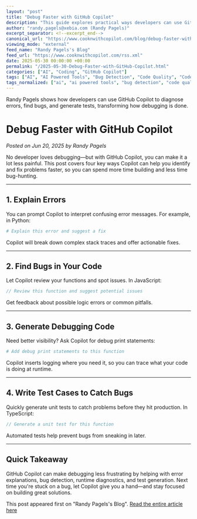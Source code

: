 ```yaml
---
layout: "post"
title: "Debug Faster with GitHub Copilot"
description: "This guide explores practical ways developers can use GitHub Copilot to streamline the debugging process. It demonstrates how GitHub Copilot interprets errors, detects logic bugs, generates helpful debug code, and even creates test cases in multiple languages, helping you spend less time on bugs and more time building solutions."
author: "randy.pagels@xebia.com (Randy Pagels)"
excerpt_separator: <!--excerpt_end-->
canonical_url: "https://www.cooknwithcopilot.com/blog/debug-faster-with-github-copilot.html"
viewing_mode: "external"
feed_name: "Randy Pagels's Blog"
feed_url: "https://www.cooknwithcopilot.com/rss.xml"
date: 2025-05-30 00:00:00 +00:00
permalink: "/2025-05-30-Debug-Faster-with-GitHub-Copilot.html"
categories: ["AI", "Coding", "GitHub Copilot"]
tags: ["AI", "AI Powered Tools", "Bug Detection", "Code Quality", "Code Review", "Coding", "Debugging", "Developer Productivity", "Error Handling", "GitHub Copilot", "IDE Integration", "JavaScript", "Posts", "Python", "Test Generation", "TypeScript", "Unit Testing"]
tags_normalized: ["ai", "ai powered tools", "bug detection", "code quality", "code review", "coding", "debugging", "developer productivity", "error handling", "github copilot", "ide integration", "javascript", "posts", "python", "test generation", "typescript", "unit testing"]
---
```


Randy Pagels shows how developers can use GitHub Copilot to diagnose errors, find bugs, and generate tests, transforming how debugging is done.<!--excerpt_end-->

# Debug Faster with GitHub Copilot

*Posted on Jun 20, 2025 by Randy Pagels*

No developer loves debugging—but with GitHub Copilot, you can make it a lot less painful. This post covers four key ways Copilot can help you identify and fix problems faster, so you can spend more time building and less time bug-hunting.

---

## 1. Explain Errors

You can prompt Copilot to interpret confusing error messages. For example, in Python:

```python
# Explain this error and suggest a fix
```

Copilot will break down complex stack traces and offer actionable fixes.

---

## 2. Find Bugs in Your Code

Let Copilot review your functions and spot issues. In JavaScript:

```javascript
// Review this function and suggest potential issues
```

Get feedback about possible logic errors or common pitfalls.

---

## 3. Generate Debugging Code

Need better visibility? Ask Copilot for debug print statements:

```python
# Add debug print statements to this function
```

Copilot inserts logging where you need it, so you can trace what your code is doing at runtime.

---

## 4. Write Test Cases to Catch Bugs

Quickly generate unit tests to catch problems before they hit production. In TypeScript:

```typescript
// Generate a unit test for this function
```

Automated tests help prevent bugs from sneaking in later.

---

## Quick Takeaway

GitHub Copilot can make debugging less frustrating by helping with error explanations, bug detection, runtime diagnostics, and test generation. Next time you're stuck on a bug, let Copilot give you a hand—and stay focused on building great solutions.

This post appeared first on "Randy Pagels's Blog". [Read the entire article here](https://www.cooknwithcopilot.com/blog/debug-faster-with-github-copilot.html)
